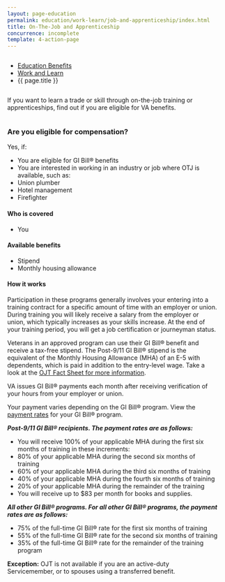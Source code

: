 ```yaml
---
layout: page-education
permalink: education/work-learn/job-and-apprenticeship/index.html
title: On-The-Job and Apprenticeship
concurrence: incomplete
template: 4-action-page
---
```


<div class="splash" markdown="0">
<div class="row" markdown="0">
<div class="small-12 columns" markdown="0">

<ul class="breadcrumbs" role="menubar" aria-label="Primary">
<li class="parent"><a href="{{ site.url }}/education/">Education Benefits</a></li>
<li class="parent"><a href="{{ site.url }}/education/work-learn/">Work and Learn</a></li>
<li class="active">{{ page.title }}</li>
</ul>

</div>
</div>
</div>

<div class="main" role="main" markdown="0">

<!--<div class="action-bar">
  <div class="row">
    <div class="small-12 columns">

    </div>
  </div>  
</div>-->

<div class="section one" markdown="0">
<div class="primary" markdown="0">
<div class="row" markdown="0">
<div class="small-12 columns" markdown="1">

If you want to learn a trade or skill through on-the-job training or apprenticeships, find out if you are eligible for VA benefits.
</div>
<div class="small-12 columns" markdown="1">
<div class="call-out">

### Are you eligible for compensation?

Yes, if:

-	You are eligible for GI Bill® benefits
-	You are interested in working in an industry or job where OTJ is available, such as:
-	Union plumber
-	Hotel management
-	Firefighter

#### Who is covered

- You

#### Available benefits

-	Stipend
-	Monthly housing allowance

#### How it works

Participation in these programs generally involves your entering into a training contract for a specific amount of time with an employer or union. During training you will likely receive a salary from the employer or union, which typically increases as your skills increase. At the end of your training period, you will get a job certification or journeyman status.

Veterans in an approved program can use their GI Bill® benefit and receive a tax-free stipend. The Post-9/11 GI Bill® stipend is the equivalent of the Monthly Housing Allowance (MHA) of an E-5 with dependents, which is paid in addition to the entry-level wage. Take a look at the [OJT Fact Sheet for more information](http://www.benefits.va.gov/gibill/docs/factsheets/OJT_Factsheet.pdf).

VA issues GI Bill® payments each month after receiving verification of your hours from your employer or union.

Your payment varies depending on the GI Bill® program. View the [payment rates](http://www.benefits.va.gov/gibill/resources/benefits_resources/rate_tables.asp) for your GI Bill® program.

***Post-9/11 GI Bill® recipients. The payment rates are as follows:***
- You will receive 100% of your applicable MHA during the first six months of training in these increments:
- 80% of your applicable MHA during the second six months of training
- 60% of your applicable MHA during the third six months of training
- 40% of your applicable MHA during the fourth six months of training
- 20% of your applicable MHA during the remainder of the training
- You will receive up to $83 per month for books and supplies.

***All other GI Bill® programs. For all other GI Bill® programs, the payment rates are as follows:***
- 75% of the full-time GI Bill® rate for the first six months of training
- 55% of the full-time GI Bill® rate for the second six months of training
- 35% of the full-time GI Bill® rate for the remainder of the training program


**Exception:** OJT is not available if you are an active-duty Servicemember, or to spouses using a transferred benefit. </div>


</div>
</div>
</div>

</div>
